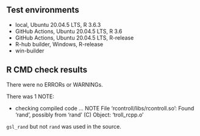 ## Test environments 

* local, Ubuntu 20.04.5 LTS, R 3.6.3
* GitHub Actions, Ubuntu 20.04.5 LTS, R 3.6
* GitHub Actions, Ubuntu 20.04.5 LTS, R-release
* R-hub builder, Windows, R-release
* win-builder

## R CMD check results

There were no ERRORs or WARNINGs. 

There was 1 NOTE:

* checking compiled code ... NOTE
  File ‘rcontroll/libs/rcontroll.so’:
    Found ‘rand’, possibly from ‘rand’ (C)
      Object: ‘troll_rcpp.o’
      
`gsl_rand` but not `rand` was used in the source.
